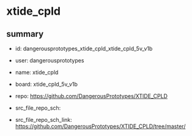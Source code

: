 # xtide_cpld
 
## summary 
* id: dangerousprototypes_xtide_cpld_xtide_cpld_5v_v1b
* user: dangerousprototypes
* name: xtide_cpld
* board: xtide_cpld_5v_v1b
* repo: https://github.com/DangerousPrototypes/XTIDE_CPLD



* src_file_repo_sch: 
* src_file_repo_sch_link: https://github.com/DangerousPrototypes/XTIDE_CPLD/tree/master/






